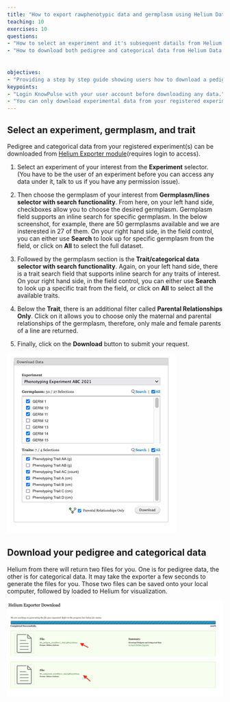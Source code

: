 ```yaml
---
title: "How to export rawphenotypic data and germplasm using Helium Data Exporter"
teaching: 10
exercises: 10
questions:
- "How to select an experiment and it's subsequent datails from Helium Data Exporter?"
- "How to download both pedigree and categorical data from Helium Data Exporter?"


objectives:
- "Providing a step by step guide showing users how to download a pedigree file and a categorical file from an experiment of interest from KnowPulse. "
keypoints:
- "Login KnowPulse with your user account before downloading any data."
- "You can only download experimental data from your registered experiment."
---
```

## Select an experiment, germplasm, and trait

Pedigree and categorical data from your registered experiment(s) can be downloaded from [Helium Exporter module](https://knowpulse.usask.ca/helium-exporter)(requires login to access).


1. Select an experiment of your interest from the **Experiment** selector. (You have to be the user of an experiment before you can access any data under it, talk to us if you have any permission issue).
 
2. Then choose the germplasm of your interest from **Germplasm/lines selector with search functionality**.  From here, on your left hand side, checkboxes allow you to choose the desired germplasm. Germplasm field supports an inline search for specific germplasm. In the below screenshot, for example, there are 50 germplasms available and we are insterested in 27 of them. On your right hand side, in the field control, you can either use **Search** to look up for specific germplasm from the field, or click on **All** to select the full dataset. 


3. Followed by the germplasm section is the **Trait/categorical data selector with search functionality**. Again, on your left hand side, there is a trait search field that supports inline search for any traits of interest. On your right hand side, in the field control, you can either use **Search** to look up a specific trait from the field, or click on **All** to select all the available traits.

4. Below the **Trait**, there is an additional filter called **Parental Relationships Only**. Click on it allows you to choose only the maternal and parental relationships of the germplasm, therefore, only male and female parents of a line are returned. 

5. Finally, click on the **Download** button to submit your request. 

![Screenshot of main code listing](../fig/helium-exporter-11.png)

## Download your pedigree and categorical data

Helium from there will return two files for you. One is for pedigree data, the other is for categorical data. It may take the exporter a few seconds to generate the files for you. Those two files can be saved onto your local computer, followed by loaded to Helium for visualization.

![Screenshot of main code listing](../fig/helium-exporter-3.png)


